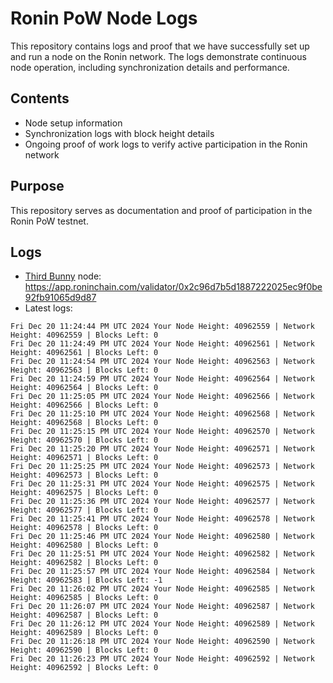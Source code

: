 # Ronin PoW Node Logs

This repository contains logs and proof that we have successfully set up and run a node on the Ronin network. The logs demonstrate continuous node operation, including synchronization details and performance.

## Contents

- Node setup information
- Synchronization logs with block height details
- Ongoing proof of work logs to verify active participation in the Ronin network

## Purpose

This repository serves as documentation and proof of participation in the Ronin PoW testnet.

## Logs

- [Third Bunny](https://thirdbunny.xyz/) node: https://app.roninchain.com/validator/0x2c96d7b5d1887222025ec9f0be92fb91065d9d87
- Latest logs:
```
Fri Dec 20 11:24:44 PM UTC 2024 Your Node Height: 40962559 | Network Height: 40962559 | Blocks Left: 0
Fri Dec 20 11:24:49 PM UTC 2024 Your Node Height: 40962561 | Network Height: 40962561 | Blocks Left: 0
Fri Dec 20 11:24:54 PM UTC 2024 Your Node Height: 40962563 | Network Height: 40962563 | Blocks Left: 0
Fri Dec 20 11:24:59 PM UTC 2024 Your Node Height: 40962564 | Network Height: 40962564 | Blocks Left: 0
Fri Dec 20 11:25:05 PM UTC 2024 Your Node Height: 40962566 | Network Height: 40962566 | Blocks Left: 0
Fri Dec 20 11:25:10 PM UTC 2024 Your Node Height: 40962568 | Network Height: 40962568 | Blocks Left: 0
Fri Dec 20 11:25:15 PM UTC 2024 Your Node Height: 40962570 | Network Height: 40962570 | Blocks Left: 0
Fri Dec 20 11:25:20 PM UTC 2024 Your Node Height: 40962571 | Network Height: 40962571 | Blocks Left: 0
Fri Dec 20 11:25:25 PM UTC 2024 Your Node Height: 40962573 | Network Height: 40962573 | Blocks Left: 0
Fri Dec 20 11:25:31 PM UTC 2024 Your Node Height: 40962575 | Network Height: 40962575 | Blocks Left: 0
Fri Dec 20 11:25:36 PM UTC 2024 Your Node Height: 40962577 | Network Height: 40962577 | Blocks Left: 0
Fri Dec 20 11:25:41 PM UTC 2024 Your Node Height: 40962578 | Network Height: 40962578 | Blocks Left: 0
Fri Dec 20 11:25:46 PM UTC 2024 Your Node Height: 40962580 | Network Height: 40962580 | Blocks Left: 0
Fri Dec 20 11:25:51 PM UTC 2024 Your Node Height: 40962582 | Network Height: 40962582 | Blocks Left: 0
Fri Dec 20 11:25:57 PM UTC 2024 Your Node Height: 40962584 | Network Height: 40962583 | Blocks Left: -1
Fri Dec 20 11:26:02 PM UTC 2024 Your Node Height: 40962585 | Network Height: 40962585 | Blocks Left: 0
Fri Dec 20 11:26:07 PM UTC 2024 Your Node Height: 40962587 | Network Height: 40962587 | Blocks Left: 0
Fri Dec 20 11:26:12 PM UTC 2024 Your Node Height: 40962589 | Network Height: 40962589 | Blocks Left: 0
Fri Dec 20 11:26:18 PM UTC 2024 Your Node Height: 40962590 | Network Height: 40962590 | Blocks Left: 0
Fri Dec 20 11:26:23 PM UTC 2024 Your Node Height: 40962592 | Network Height: 40962592 | Blocks Left: 0
```
